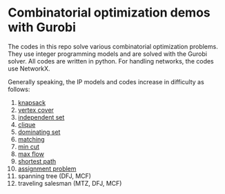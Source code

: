 # Combinatorial optimization demos with Gurobi

The codes in this repo solve various combinatorial optimization problems. They use integer programming models and are solved with the Gurobi solver. All codes are written in python. For handling networks, the codes use NetworkX.

Generally speaking, the IP models and codes increase in difficulty as follows:
1. [knapsack](https://github.com/AustinLBuchanan/Combinatorial-Optimization-in-Gurobi/blob/main/knapsack.ipynb)
2. [vertex cover](https://github.com/AustinLBuchanan/Combinatorial-Optimization-in-Gurobi/blob/main/vertex-cover.ipynb)
3. [independent set](https://github.com/AustinLBuchanan/Combinatorial-Optimization-in-Gurobi/blob/main/ind-set.ipynb)
4. [clique](https://github.com/AustinLBuchanan/Combinatorial-Optimization-in-Gurobi/blob/main/clique.ipynb)
5. [dominating set](https://github.com/AustinLBuchanan/Combinatorial-Optimization-in-Gurobi/blob/main/dom-set.ipynb)
6. [matching](https://github.com/AustinLBuchanan/Combinatorial-Optimization-in-Gurobi/blob/main/matching.ipynb)
7. [min cut](https://github.com/AustinLBuchanan/Combinatorial-Optimization-in-Gurobi/blob/main/min-cut.ipynb)
8. [max flow](https://github.com/AustinLBuchanan/Combinatorial-Optimization-in-Gurobi/blob/main/max-flow.ipynb)
9. [shortest path](https://github.com/AustinLBuchanan/Combinatorial-Optimization-in-Gurobi/blob/main/shortest-path.ipynb)
10. [assignment problem](https://github.com/AustinLBuchanan/Combinatorial-Optimization-in-Gurobi/blob/main/assignment.ipynb)
11. spanning tree (DFJ, MCF)
12. traveling salesman (MTZ, DFJ, MCF)

